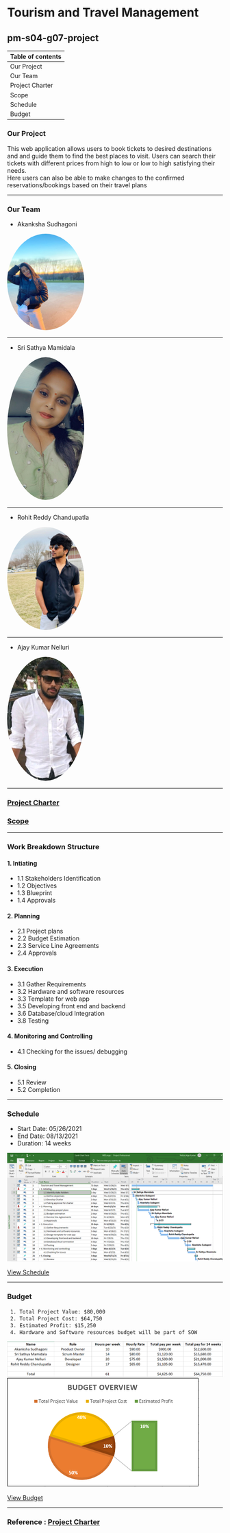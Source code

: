 # Tourism and Travel Management 
## pm-s04-g07-project

| Table of contents |
|------------------|
| Our Project       |
| Our Team          |
| Project Charter   |
| Scope             |
| Schedule          |
| Budget            |

### Our Project 
<P> This web application allows users to book tickets to desired destinations and and guide them to find the best places to visit. Users can search their tickets with different prices from high to low or low to high satisfying their needs.<br/>
Here users can also be able to make changes to the confirmed reservations/bookings based on their travel plans</p>

---
### Our Team

  * Akanksha Sudhagoni 
  
  
  <img src="images/Akanksha.jpg" alt="drawing" width="180" style="border-radius:50%" /> <br/>
  
  ---


  * Sri Sathya Mamidala
  

  <img src="images/sathya.jpeg" alt="drawing" width="180" style="border-radius:50%" />  <br/>
  
  ---


  * Rohit Reddy Chandupatla
  
   
   <img src="images/Rohit.jpg" alt="drawing" width="180" style="border-radius:50%" /> <br/>
   
   ---


  * Ajay Kumar Nelluri
  

  <img src="images/Ajay.jfif" alt="drawing" width="180" style="border-radius:50%" /> <br/>
  
  ---

### [Project Charter](/scope/Charter.md)

### [Scope](https://github.com/Rohitreddz/pm-s04-g07-project/tree/main/scope) <br/>

---
### Work Breakdown Structure

#### 1. Intiating
* 1.1 Stakeholders Identification
* 1.2 Objectives
* 1.3 Blueprint
* 1.4 Approvals

#### 2. Planning
* 2.1 Project plans
* 2.2 Budget Estimation
* 2.3 Service Line Agreements
* 2.4 Approvals 

#### 3. Execution
* 3.1 Gather Requirements
* 3.2 Hardware and software resources
* 3.3 Template for web app
* 3.5 Developing front end and backend
* 3.6 Database/cloud Integration
* 3.8 Testing

#### 4. Monitoring and Controlling
* 4.1 Checking for the issues/ debugging

#### 5. Closing
* 5.1 Review
* 5.2 Completion

---

     
### Schedule

  * Start Date: 05/26/2021
  * End Date: 08/13/2021
  * Duration: 14 weeks
  
  <img src="/schedule/Updated.PNG" alt="Schedule1"/>
  
  [View Schedule](https://github.com/Rohitreddz/pm-s04-g07-project/tree/main/schedule)  
  
  ---
    
### Budget

     1. Total Project Value: $80,000 
     2. Total Project Cost: $64,750 
     3. Estimated Profit: $15,250 
     4. Hardware and Software resources budget will be part of SOW

<img src="/Budget/Budget.PNG" alt="Project Budget"/>

<img src="/Budget/Image.PNG" alt="Project Budget1"/>

[View Budget](https://github.com/Rohitreddz/pm-s04-g07-project/tree/main/Budget)

---

### Reference : [Project Charter](https://www.stakeholdermap.com/project-templates/sample-project-charter.html)
